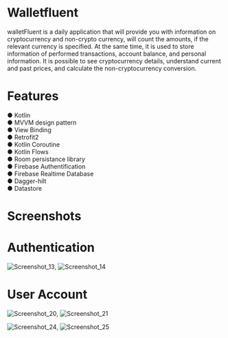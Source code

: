 # Walletfluent

walletFluent is a daily application that will provide you with information on cryptocurrency and non-crypto currency, will count the amounts, if the relevant currency is specified. At the same time, it is used to store information of performed transactions, account balance, and personal information.
It is possible to see cryptocurrency details, understand current and past prices, and calculate the non-cryptocurrency conversion.
# Features

● Kotlin<br />
● MVVM design pattern<br />
● View Binding<br />
● Retrofit2<br />
● Kotlin Coroutine<br />
● Kotlin Flows<br />
● Room persistance library<br />
● Firebase Authentification<br />
● Firebase Realtime Database<br />
● Dagger-hilt<br />
● Datastore<br />

# Screenshots
# Authentication

![Screenshot_13](https://user-images.githubusercontent.com/55893091/152593473-e9a986dd-0da0-4c4e-9a5e-acb13c84e294.png), ![Screenshot_14](https://user-images.githubusercontent.com/55893091/152593496-287b60eb-db83-4e1c-b228-dba5f2043452.png)<br />

# User Account
![Screenshot_20](https://user-images.githubusercontent.com/55893091/152593860-07755f68-7acc-4f90-b7d9-b2de486ab17b.png), ![Screenshot_21](https://user-images.githubusercontent.com/55893091/152593962-1e77ab5d-6928-472e-93f1-3ff3be0325e3.png)<br />

![Screenshot_24](https://user-images.githubusercontent.com/55893091/152594100-ba616da1-371c-4571-90c9-8306fc8af929.png),
![Screenshot_25](https://user-images.githubusercontent.com/55893091/152594182-29268905-017a-4153-b481-d04dafa45a47.png)








